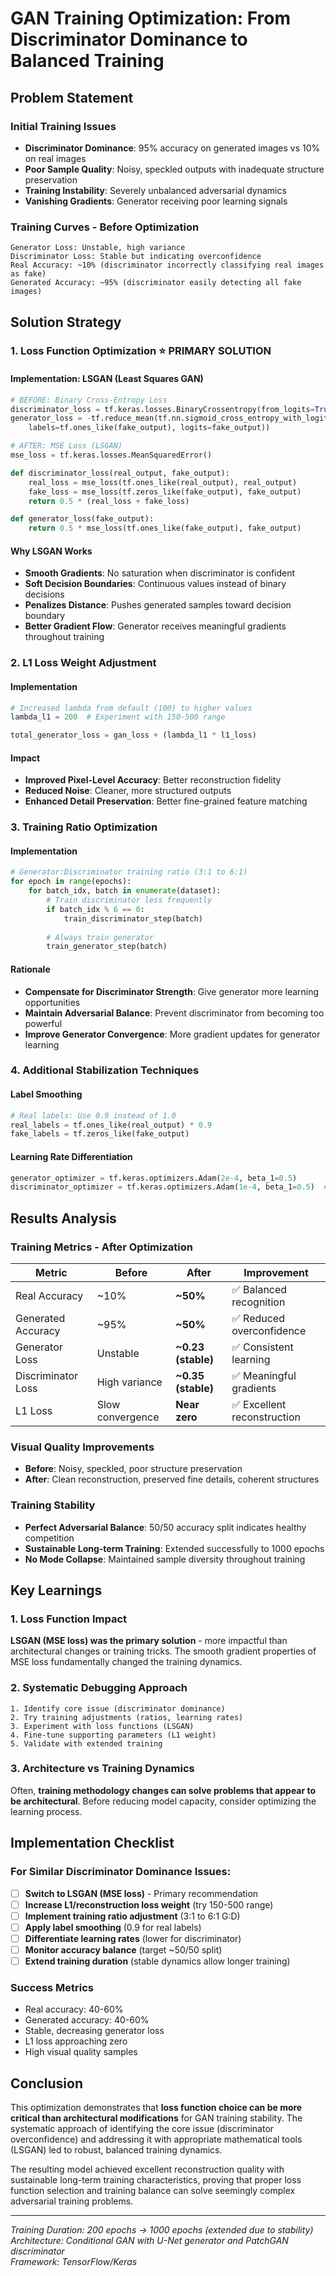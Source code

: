 # GAN Training Optimization: From Discriminator Dominance to Balanced Training

## Problem Statement

### Initial Training Issues
- **Discriminator Dominance**: 95% accuracy on generated images vs 10% on real images
- **Poor Sample Quality**: Noisy, speckled outputs with inadequate structure preservation
- **Training Instability**: Severely unbalanced adversarial dynamics
- **Vanishing Gradients**: Generator receiving poor learning signals

### Training Curves - Before Optimization
```
Generator Loss: Unstable, high variance
Discriminator Loss: Stable but indicating overconfidence
Real Accuracy: ~10% (discriminator incorrectly classifying real images as fake)
Generated Accuracy: ~95% (discriminator easily detecting all fake images)
```

## Solution Strategy

### 1. Loss Function Optimization ⭐ **PRIMARY SOLUTION**

#### Implementation: LSGAN (Least Squares GAN)
```python
# BEFORE: Binary Cross-Entropy Loss
discriminator_loss = tf.keras.losses.BinaryCrossentropy(from_logits=True)
generator_loss = -tf.reduce_mean(tf.nn.sigmoid_cross_entropy_with_logits(
    labels=tf.ones_like(fake_output), logits=fake_output))

# AFTER: MSE Loss (LSGAN)
mse_loss = tf.keras.losses.MeanSquaredError()

def discriminator_loss(real_output, fake_output):
    real_loss = mse_loss(tf.ones_like(real_output), real_output)
    fake_loss = mse_loss(tf.zeros_like(fake_output), fake_output)
    return 0.5 * (real_loss + fake_loss)

def generator_loss(fake_output):
    return 0.5 * mse_loss(tf.ones_like(fake_output), fake_output)
```

#### Why LSGAN Works
- **Smooth Gradients**: No saturation when discriminator is confident
- **Soft Decision Boundaries**: Continuous values instead of binary decisions
- **Penalizes Distance**: Pushes generated samples toward decision boundary
- **Better Gradient Flow**: Generator receives meaningful gradients throughout training

### 2. L1 Loss Weight Adjustment

#### Implementation
```python
# Increased lambda from default (100) to higher values
lambda_l1 = 200  # Experiment with 150-500 range

total_generator_loss = gan_loss + (lambda_l1 * l1_loss)
```

#### Impact
- **Improved Pixel-Level Accuracy**: Better reconstruction fidelity
- **Reduced Noise**: Cleaner, more structured outputs
- **Enhanced Detail Preservation**: Better fine-grained feature matching

### 3. Training Ratio Optimization

#### Implementation
```python
# Generator:Discriminator training ratio (3:1 to 6:1)
for epoch in range(epochs):
    for batch_idx, batch in enumerate(dataset):
        # Train discriminator less frequently
        if batch_idx % 6 == 0:
            train_discriminator_step(batch)
        
        # Always train generator
        train_generator_step(batch)
```

#### Rationale
- **Compensate for Discriminator Strength**: Give generator more learning opportunities
- **Maintain Adversarial Balance**: Prevent discriminator from becoming too powerful
- **Improve Generator Convergence**: More gradient updates for generator learning

### 4. Additional Stabilization Techniques

#### Label Smoothing
```python
# Real labels: Use 0.9 instead of 1.0
real_labels = tf.ones_like(real_output) * 0.9
fake_labels = tf.zeros_like(fake_output)
```

#### Learning Rate Differentiation
```python
generator_optimizer = tf.keras.optimizers.Adam(2e-4, beta_1=0.5)
discriminator_optimizer = tf.keras.optimizers.Adam(1e-4, beta_1=0.5)  # Lower LR
```

## Results Analysis

### Training Metrics - After Optimization

| Metric | Before | After | Improvement |
|--------|--------|--------|-------------|
| Real Accuracy | ~10% | **~50%** | ✅ Balanced recognition |
| Generated Accuracy | ~95% | **~50%** | ✅ Reduced overconfidence |
| Generator Loss | Unstable | **~0.23 (stable)** | ✅ Consistent learning |
| Discriminator Loss | High variance | **~0.35 (stable)** | ✅ Meaningful gradients |
| L1 Loss | Slow convergence | **Near zero** | ✅ Excellent reconstruction |

### Visual Quality Improvements
- **Before**: Noisy, speckled, poor structure preservation
- **After**: Clean reconstruction, preserved fine details, coherent structures

### Training Stability
- **Perfect Adversarial Balance**: 50/50 accuracy split indicates healthy competition
- **Sustainable Long-term Training**: Extended successfully to 1000 epochs
- **No Mode Collapse**: Maintained sample diversity throughout training

## Key Learnings

### 1. Loss Function Impact
**LSGAN (MSE loss) was the primary solution** - more impactful than architectural changes or training tricks. The smooth gradient properties of MSE loss fundamentally changed the training dynamics.

### 2. Systematic Debugging Approach
```
1. Identify core issue (discriminator dominance)
2. Try training adjustments (ratios, learning rates)
3. Experiment with loss functions (LSGAN)
4. Fine-tune supporting parameters (L1 weight)
5. Validate with extended training
```

### 3. Architecture vs Training Dynamics
Often, **training methodology changes can solve problems that appear to be architectural**. Before reducing model capacity, consider optimizing the learning process.

## Implementation Checklist

### For Similar Discriminator Dominance Issues:

- [ ] **Switch to LSGAN (MSE loss)** - Primary recommendation
- [ ] **Increase L1/reconstruction loss weight** (try 150-500 range)
- [ ] **Implement training ratio adjustment** (3:1 to 6:1 G:D)
- [ ] **Apply label smoothing** (0.9 for real labels)
- [ ] **Differentiate learning rates** (lower for discriminator)
- [ ] **Monitor accuracy balance** (target ~50/50 split)
- [ ] **Extend training duration** (stable dynamics allow longer training)

### Success Metrics
- Real accuracy: 40-60%
- Generated accuracy: 40-60%
- Stable, decreasing generator loss
- L1 loss approaching zero
- High visual quality samples

## Conclusion

This optimization demonstrates that **loss function choice can be more critical than architectural modifications** for GAN training stability. The systematic approach of identifying the core issue (discriminator overconfidence) and addressing it with appropriate mathematical tools (LSGAN) led to robust, balanced training dynamics.

The resulting model achieved excellent reconstruction quality with sustainable long-term training characteristics, proving that proper loss function selection and training balance can solve seemingly complex adversarial training problems.

---

*Training Duration: 200 epochs → 1000 epochs (extended due to stability)*  
*Architecture: Conditional GAN with U-Net generator and PatchGAN discriminator*  
*Framework: TensorFlow/Keras*